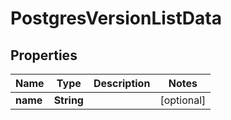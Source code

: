 

# PostgresVersionListData

## Properties

| Name | Type | Description | Notes |
| ------------ | ------------- | ------------- | ------------- |
| **name** | **String** |  |  [optional] |


